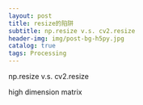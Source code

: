 ```yaml
---
layout: post
title: resize的陷阱
subtitle: np.resize v.s. cv2.resize
header-img: img/post-bg-h5py.jpg 
catalog: true
tags: Processing
---
```



np.resize v.s. cv2.resize

high dimension matrix

